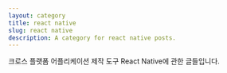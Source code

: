 ```yaml
---
layout: category
title: react native
slug: react native
description: A category for react native posts.
---
```


크로스 플랫폼 어플리케이션 제작 도구 React Native에 관한 글들입니다.
